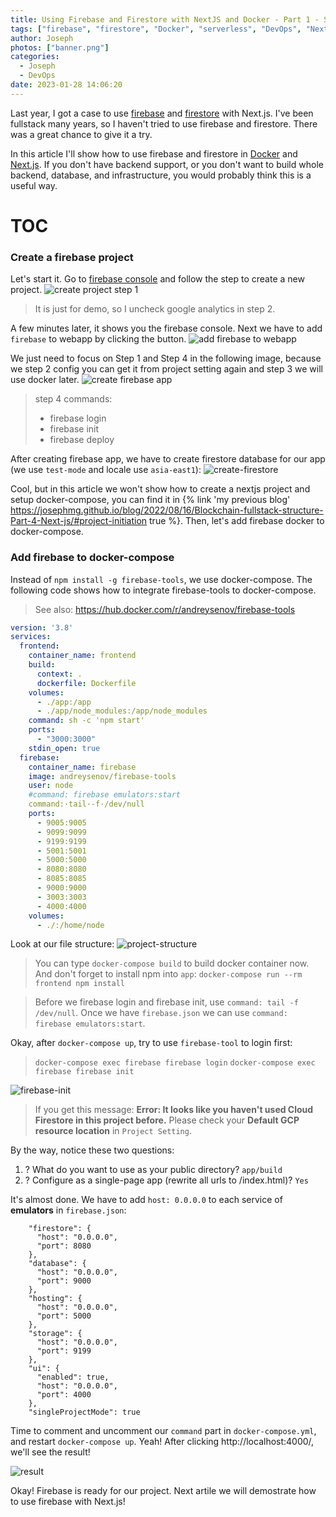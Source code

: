```yaml
---
title: Using Firebase and Firestore with NextJS and Docker - Part 1 - Setup firebase in docker
tags: ["firebase", "firestore", "Docker", "serverless", "DevOps", "Next.js"]
author: Joseph
photos: ["banner.png"]
categories:
  - Joseph
  - DevOps
date: 2023-01-28 14:06:20
---
```


Last year, I got a case to use [firebase](https://firebase.google.com/) and [firestore](https://firebase.google.com/docs/firestore) with Next.js. I've been fullstack many years, so I haven't tried to use firebase and firestore. There was a great chance to give it a try.

In this article I'll show how to use firebase and firestore in [Docker](https://www.docker.com/) and [Next.js](https://nextjs.org/). If you don't have backend support, or you don't want to build whole backend, database, and infrastructure, you would probably think this is a useful way.
<!-- more -->

# TOC
<!-- toc -->

### Create a firebase project

Let's start it. Go to [firebase console](https://console.firebase.google.com/?pli=1) and follow the step to create a new project.
![create project step 1](create-project-step1.png)
> It is just for demo, so I uncheck google analytics in step 2.

A few minutes later, it shows you the firebase console. Next we have to add `firebase` to webapp by clicking the button.
![add firebase to webapp](firebase-console.jpg)

We just need to focus on Step 1 and Step 4 in the following image, because we step 2 config you can get it from project setting again and step 3 we will use docker later.
![create firebase app](create-firebase-app.jpg)

> step 4 commands:
> - firebase login
> - firebase init
> - firebase deploy

After creating firebase app, we have to create firestore database for our app (we use `test-mode` and locale use `asia-east1`):
![create-firestore](create-firestore.jpg)

Cool, but in this article we won't show how to create a nextjs project and setup docker-compose, you can find it in {% link 'my previous blog' https://josephmg.github.io/blog/2022/08/16/Blockchain-fullstack-structure-Part-4-Next-js/#project-initiation true %}. Then, let's add firebase docker to docker-compose.

### Add firebase to docker-compose

Instead of `npm install -g firebase-tools`, we use docker-compose. The following code shows how to integrate firebase-tools to docker-compose.
> See also: https://hub.docker.com/r/andreysenov/firebase-tools

```yml
version: '3.8'
services:
  frontend:
    container_name: frontend
    build:
      context: .
      dockerfile: Dockerfile
    volumes:
      - ./app:/app
      - ./app/node_modules:/app/node_modules
    command: sh -c 'npm start'
    ports:
      - "3000:3000"
    stdin_open: true
  firebase:
    container_name: firebase
    image: andreysenov/firebase-tools
    user: node
    #command: firebase emulators:start
    command:·tail·-f·/dev/null
    ports:
      - 9005:9005
      - 9099:9099
      - 9199:9199
      - 5001:5001
      - 5000:5000
      - 8080:8080
      - 8085:8085
      - 9000:9000
      - 3003:3003
      - 4000:4000
    volumes:
      - ./:/home/node
```

Look at our file structure:
![project-structure](project-structure.png)
> You can type `docker-compose build` to build docker container now.
> And don't forget to install npm into `app`: `docker-compose run --rm frontend npm install`

> Before we firebase login and firebase init, use `command: tail -f /dev/null`.
> Once we have `firebase.json` we can use `command: firebase emulators:start`.

Okay, after `docker-compose up`, try to use `firebase-tool` to login first:
> `docker-compose exec firebase firebase login`
> `docker-compose exec firebase firebase init`

![firebase-init](firebase-init.png)

> If you get this message: **Error: It looks like you haven't used Cloud Firestore in this project before.**
> Please check your **Default GCP resource location** in `Project Setting`.

By the way, notice these two questions:
1. ? What do you want to use as your public directory? `app/build`
2. ? Configure as a single-page app (rewrite all urls to /index.html)? `Yes`

It's almost done. We have to add `host: 0.0.0.0` to each service of **emulators** in `firebase.json`:
```
    "firestore": {
      "host": "0.0.0.0",
      "port": 8080
    },
    "database": {
      "host": "0.0.0.0",
      "port": 9000
    },
    "hosting": {
      "host": "0.0.0.0",
      "port": 5000
    },
    "storage": {
      "host": "0.0.0.0",
      "port": 9199
    },
    "ui": {
      "enabled": true,
      "host": "0.0.0.0",
      "port": 4000
    },
    "singleProjectMode": true
```

Time to comment and uncomment our `command` part in `docker-compose.yml`, and restart `docker-compose up`.
Yeah! After clicking http://localhost:4000/, we'll see the result!

![result](result.png)



Okay! Firebase is ready for our project. Next artile we will demostrate how to use firebase with Next.js!
